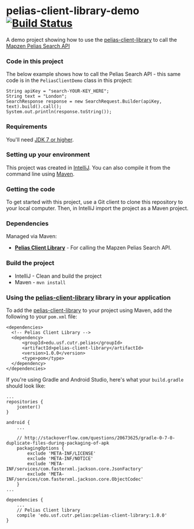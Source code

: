 # pelias-client-library-demo [![Build Status](https://travis-ci.org/CUTR-at-USF/pelias-client-library-demo.svg?branch=master)](https://travis-ci.org/CUTR-at-USF/pelias-client-library-demo)
A demo project showing how to use the [pelias-client-library](https://github.com/CUTR-at-USF/pelias-client-library) to call the [Mapzen Pelias Search API](https://mapzen.com/documentation/search/search/)

### Code in this project

The below example shows how to call the Pelias Search API - this same code is in the `PeliasClientDemo` class in this project:

~~~
String apiKey = "search-YOUR-KEY_HERE";
String text = "London";
SearchResponse response = new SearchRequest.Builder(apiKey, text).build().call();
System.out.println(response.toString());
~~~

### Requirements

You'll need [JDK 7 or higher](http://www.oracle.com/technetwork/java/javase/downloads/index.html).


### Setting up your environment

This project was created in [IntelliJ](https://www.jetbrains.com/idea/).  You can also compile it from the command line using [Maven](https://maven.apache.org/).

### Getting the code

To get started with this project, use a Git client to clone this repository to your local computer.  Then, in IntelliJ import the project as a Maven project.

### Dependencies

Managed via Maven:

* [**Pelias Client Library**](https://github.com/CUTR-at-USF/pelias-client-library) - For calling the Mapzen Pelias Search API.

### Build the project

* IntelliJ - Clean and build the project
* Maven - `mvn install`

### Using the [pelias-client-library](https://github.com/CUTR-at-USF/pelias-client-library) library in your application

To add the [pelias-client-library](https://github.com/CUTR-at-USF/pelias-client-library) to your project using Maven, add the following to your `pom.xml` file:
~~~
<dependencies>
  <!-- Pelias Client Library -->
  <dependency>
      <groupId>edu.usf.cutr.pelias</groupId>    
      <artifactId>pelias-client-library</artifactId>    
      <version>1.0.0</version>
      <type>pom</type>
  </dependency>
</dependencies>
~~~

If you're using Gradle and Android Studio, here's what your `build.gradle` should look like:

~~~
...
repositories {
    jcenter()
}

android {
    ...

    // http://stackoverflow.com/questions/20673625/gradle-0-7-0-duplicate-files-during-packaging-of-apk
    packagingOptions {
        exclude 'META-INF/LICENSE'
        exclude 'META-INF/NOTICE'
        exclude 'META-INF/services/com.fasterxml.jackson.core.JsonFactory'
        exclude 'META-INF/services/com.fasterxml.jackson.core.ObjectCodec'
    }
...

dependencies {
    ...
    // Pelias Client library
    compile 'edu.usf.cutr.pelias:pelias-client-library:1.0.0'
}
~~~